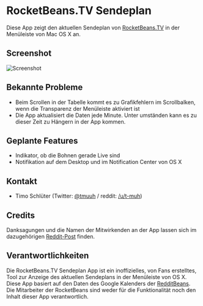 # RocketBeans.TV Sendeplan

Diese App zeigt den aktuellen Sendeplan von [RocketBeans.TV](http://www.twitch.tv/rocketbeanstv) in der Menüleiste von Mac OS X an.

## Screenshot

![Screenshot](http://t-muh.de/pictures/rocketbeanstv_app.png)

## Bekannte Probleme

* Beim Scrollen in der Tabelle kommt es zu Grafikfehlern im Scrollbalken, wenn die Transparenz der Menüleiste aktiviert ist
* Die App aktualisiert die Daten jede Minute. Unter umständen kann es zu dieser Zeit zu Hängern in der App kommen.

## Geplante Features

* Indikator, ob die Bohnen gerade Live sind
* Notifikation auf dem Desktop und im Notification Center von OS X

## Kontakt

* Timo Schlüter (Twitter: [@tmuuh](http://twitter.com/tmuuh) / reddit: [/u/t-muh](http://www.reddit.com/u/t-muh))

## Credits

Danksagungen und die Namen der Mitwirkenden an der App lassen sich im dazugehörigen [Reddit-Post](http://www.reddit.com/r/rocketbeans/comments/2thoaj/rocketbeanstv_sendeplan_app_für_mac_os_x/) finden.

## Verantwortlichkeiten

Die RocketBeans.TV Sendeplan App ist ein inoffizielles, von Fans erstelltes, Tool zur Anzeige des aktuellen Sendeplans in der Menüleiste von OS X.
Diese App basiert auf den Daten des Google Kalenders der [RedditBeans](http://www.redditbeans.com).
Die Mitarbeiter der RocketBeans sind weder für die Funktionalität noch den Inhalt dieser App verantwortlich.